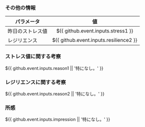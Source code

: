 ### その他の情報
| パラメータ | 値 |
| --- | :---: |
| 昨日のストレス値 | ${{ github.event.inputs.stress1 }} |
| レジリエンス | ${{ github.event.inputs.resilience2 }} |

### ストレス値に関する考察
${{ github.event.inputs.reason1 || '特になし。' }}

### レジリエンスに関する考察
${{ github.event.inputs.reason2 || '特になし。' }}

### 所感
${{ github.event.inputs.impression || '特になし。' }}
